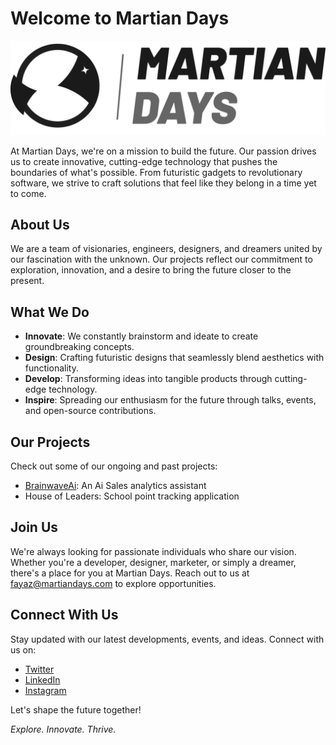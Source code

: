 # Welcome to Martian Days 

![Martian Days Logo](https://raw.githubusercontent.com/themartiandays/.github/main/Logo_full_1.png)

At Martian Days, we're on a mission to build the future. Our passion drives us to create innovative, cutting-edge technology that pushes the boundaries of what's possible. From futuristic gadgets to revolutionary software, we strive to craft solutions that feel like they belong in a time yet to come.

## About Us

We are a team of visionaries, engineers, designers, and dreamers united by our fascination with the unknown. Our projects reflect our commitment to exploration, innovation, and a desire to bring the future closer to the present.

## What We Do

- **Innovate**: We constantly brainstorm and ideate to create groundbreaking concepts.
- **Design**: Crafting futuristic designs that seamlessly blend aesthetics with functionality.
- **Develop**: Transforming ideas into tangible products through cutting-edge technology.
- **Inspire**: Spreading our enthusiasm for the future through talks, events, and open-source contributions.

## Our Projects

Check out some of our ongoing and past projects:
- [BrainwaveAi](https://thebrainwaveai.com): An Ai Sales analytics assistant
- House of Leaders: School point tracking application

## Join Us

We're always looking for passionate individuals who share our vision. Whether you're a developer, designer, marketer, or simply a dreamer, there's a place for you at Martian Days. Reach out to us at [fayaz@martiandays.com](mailto:fayaz@martiandays.com) to explore opportunities.

## Connect With Us

Stay updated with our latest developments, events, and ideas. Connect with us on:
- [Twitter](https://twitter.com/TheMartianDays)
- [LinkedIn](https://www.linkedin.com/company/martiandays)
- [Instagram](https://www.instagram.com/themartiandays)

Let's shape the future together!

*Explore. Innovate. Thrive.*
